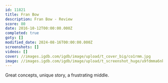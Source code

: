 ```yaml
---
id: 11821
title: Fran Bow
description: Fran Bow - Review
score: 80
date: 2016-10-12T00:00:00.000Z
completed: true
goty: []
modified_date: 2024-08-16T00:00:00.000Z
screenshots: []
videos: []
cover: //images.igdb.com/igdb/image/upload/t_cover_big/co1rmm.jpg
image: //images.igdb.com/igdb/image/upload/t_screenshot_huge/u9fdmma6nkzdpnywfkzv.jpg
---
```

Great concepts, unique story, a frustrating middle.
